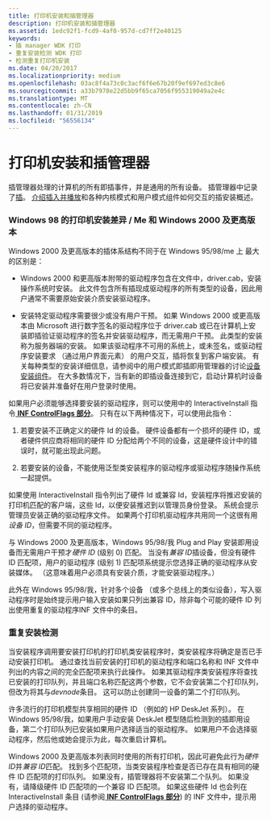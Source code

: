```yaml
---
title: 打印机安装和插管理器
description: 打印机安装和插管理器
ms.assetid: 1edc92f1-fcd9-4af0-957d-cd7ff2e40125
keywords:
- 插 manager WDK 打印
- 重复安装检测 WDK 打印
- 检测重复打印机安装
ms.date: 04/20/2017
ms.localizationpriority: medium
ms.openlocfilehash: 03ac8f4a73c0c3acf6f6e67b20f9ef697ed3c8e6
ms.sourcegitcommit: a33b7978e22d5bb9f65ca7056f955319049a2e4c
ms.translationtype: MT
ms.contentlocale: zh-CN
ms.lasthandoff: 01/31/2019
ms.locfileid: "56556134"
---
```

# <a name="printer-installation-and-the-plug-and-play-manager"></a>打印机安装和插管理器





插管理器处理的计算机的所有即插事件，并是通用的所有设备。 插管理器中记录了[插](https://msdn.microsoft.com/library/windows/hardware/ff547125)。 [介绍插入并播放](https://msdn.microsoft.com/library/windows/hardware/ff548102)和各种内核模式和用户模式组件如何交互的插安装概述。

### <a href="" id="printer-installation-differences-between-windows-98-me-and-windows-200"></a>Windows 98 的打印机安装差异 / Me 和 Windows 2000 及更高版本

Windows 2000 及更高版本的插体系结构不同于在 Windows 95/98/me 上 最大的区别是：

-   Windows 2000 和更高版本附带的驱动程序包含在文件中，driver.cab，安装操作系统时安装。 此文件包含所有插现成驱动程序的所有类型的设备，因此用户通常不需要原始安装介质安装驱动程序。

-   安装特定驱动程序需要很少或没有用户干预。 如果 Windows 2000 或更高版本由 Microsoft 进行数字签名的驱动程序位于 driver.cab 或已在计算机上安装即插验证驱动程序的签名并安装驱动程序，而无需用户干预。 此类型的安装称为服务器端的安装。 如果该驱动程序不可用的系统上，或未签名，或驱动程序安装要求 （通过用户界面元素） 的用户交互，插将恢复到客户端安装。 有关每种类型的安装详细信息，请参阅中的用户模式即插即用管理器的讨论[设备安装组件](https://msdn.microsoft.com/library/windows/hardware/ff541277)。 在大多数情况下，当有新的即插设备连接到它，启动计算机时设备将已安装并准备好在用户登录时使用。

如果用户必须能够选择要安装的驱动程序，则可以使用中的 InteractiveInstall 指令[ **INF ControlFlags 部分**](https://msdn.microsoft.com/library/windows/hardware/ff546342)。 只有在以下两种情况下，可以使用此指令：

1.  若要安装不正确定义的硬件 Id 的设备。 硬件设备都有一个损坏的硬件 ID，或者硬件供应商将相同的硬件 ID 分配给两个不同的设备，这是硬件设计中的错误时，就可能出现此问题。

2.  若要安装的设备，不能使用泛型类安装程序的驱动程序或驱动程序随操作系统一起提供。

如果使用 InteractiveInstall 指令列出了硬件 Id 或兼容 Id，安装程序将推迟安装的打印机匹配的客户端，这些 Id，以便安装推迟到以管理员身份登录。 系统会提示管理员安装正确的驱动程序文件。 如果两个打印机驱动程序共用同一个这很有用*设备 ID*，但需要不同的驱动程序。

与 Windows 2000 及更高版本，Windows 95/98/我 Plug and Play 安装即用设备而无需用户干预才*硬件 ID* (级别 0) 匹配。 当没有*兼容 ID*插设备，但没有硬件 ID 匹配项，用户的驱动程序 (级别 1) 匹配项系统提示您选择正确的驱动程序从安装媒体。 （这意味着用户必须具有安装介质，才能安装驱动程序。）

此外在 Windows 95/98/我，针对多个设备 （或多个总线上的类似设备），写入驱动程序时是始终提示用户输入安装如果只列出兼容 ID，除非每个可能的硬件 ID 列出使用重复的驱动程序INF 文件中的条目。

### <a name="duplicate-installation-detection"></a>重复安装检测

当安装程序调用要安装打印机的打印机类安装程序时，类安装程序将确定是否已手动安装打印机。 通过查找当前安装的打印机的驱动程序和端口名称和 INF 文件中列出的内容之间的完全匹配项来执行此操作。 如果其驱动程序类安装程序将查找已安装的打印队列，并且端口名称匹配这两个参数，它不会安装第二个打印队列，但改为将其与*devnode*条目。 这可以防止创建同一设备的第二个打印队列。

许多流行的打印机模型共享相同的硬件 ID （例如的 HP DeskJet 系列）。 在 Windows 95/98/我，如果用户手动安装 DeskJet 模型随后检测到的插即用设备，第二个打印队列已安装如果用户选择适当的驱动程序。 如果用户不会选择驱动程序，然后他或她会提示为此，每次重启计算机。

Windows 2000 及更高版本列表同时使用的所有打印机，因此可避免此行为*硬件 ID*并*兼容 ID*匹配。 找到多个匹配项，当类安装程序检查是否已存在具有相同的硬件 ID 匹配项的打印队列。 如果没有，插管理器将不安装第二个队列。 如果没有，请降级硬件 ID 匹配项的一个兼容 ID 匹配项。 如果这些硬件 Id 也会列在 InteractiveInstall 条目 (请参阅[ **INF ControlFlags 部分**](https://msdn.microsoft.com/library/windows/hardware/ff546342)) 的 INF 文件中，提示用户选择的驱动程序。

 

 




